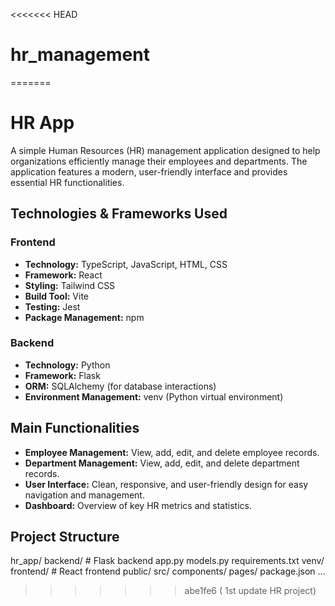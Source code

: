 <<<<<<< HEAD
# hr_management
=======
# HR App

A simple Human Resources (HR) management application designed to help organizations efficiently manage their employees and departments. The application features a modern, user-friendly interface and provides essential HR functionalities.

## Technologies & Frameworks Used

### Frontend
- **Technology:** TypeScript, JavaScript, HTML, CSS
- **Framework:** React
- **Styling:** Tailwind CSS
- **Build Tool:** Vite
- **Testing:** Jest
- **Package Management:** npm

### Backend
- **Technology:** Python
- **Framework:** Flask
- **ORM:** SQLAlchemy (for database interactions)
- **Environment Management:** venv (Python virtual environment)

## Main Functionalities

- **Employee Management:** View, add, edit, and delete employee records.
- **Department Management:** View, add, edit, and delete department records.
- **User Interface:** Clean, responsive, and user-friendly design for easy navigation and management.
- **Dashboard:** Overview of key HR metrics and statistics.

## Project Structure
hr_app/
  backend/    # Flask backend
    app.py
    models.py
    requirements.txt
    venv/
  frontend/   # React frontend
    public/
    src/
      components/
      pages/
    package.json
    ...
>>>>>>> abe1fe6 ( 1st update HR project)
